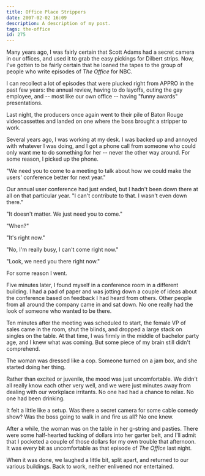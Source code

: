 ```yaml
---
title: Office Place Strippers
date: 2007-02-02 16:09
description: A description of my post.
tags: the-office
id: 275
---
```

Many years ago, I was fairly certain that Scott Adams had a secret camera in our offices, and used it to grab the easy pickings for Dilbert strips.  Now, I've gotten to be fairly certain that he loaned the tapes to the group of people who write episodes of <i>The Office</i> for NBC.

I can recollect a lot of episodes that were plucked right from APPRO in the past few years: the annual review, having to do layoffs, outing the gay employee, and -- most like our own office -- having "funny awards" presentations.

Last night, the producers once again went to their pile of Baton Rouge videocassettes and landed on one where the boss brought a stripper to work.

Several years ago, I was working at my desk.  I was backed up and annoyed with whatever I was doing, and I got a phone call from someone who could only want me to do something for her -- never the other way around.  For some reason, I picked up the phone.

"We need you to come to a meeting to talk about how we could make the users' conference better for next year."

Our annual user conference had just ended, but I hadn't been down there at all on that particular year.  "I can't contribute to that.  I wasn't even down there."

"It doesn't matter.  We just need you to come."

"When?"

"It's right now."

"No, I'm really busy, I can't come right now."

"Look, we need you there right now."

For some reason I went.

Five minutes later, I found myself in a conference room in a different building.  I had a pad of paper and was jotting down a couple of ideas about the conference based on feedback I had heard from others.  Other people from all around the company came in and sat down.  No one really had the look of someone who wanted to be there.

Ten minutes after the meeting was scheduled to start, the female VP of sales came in the room, shut the blinds, and dropped a large stack on singles on the table.  At that time, I was firmly in the middle of bachelor party age, and I knew what was coming.  But some piece of my brain still didn't comprehend.

The woman was dressed like a cop.  Someone turned on a jam box, and she started doing her thing.

Rather than excited or juvenile, the mood was just uncomfortable.  We didn't all really know each other very well, and we were just minutes away from dealing with our workplace irritants.  No one had had a chance to relax.  No one had been drinking.

It felt a little like a setup.  Was there a secret camera for some cable comedy show?  Was the boss going to walk in and fire us all?  No one knew.

After a while, the woman was on the table in her g-string and pasties.  There were some half-hearted tucking of dollars into her garter belt, and I'll admit that I pocketed a couple of those dollars for my own trouble that afternoon.  It was every bit as uncomfortable as that episode of <i>The Office</i> last night.

When it was done, we laughed a little bit, split apart, and returned to our various buildings.  Back to work, neither enlivened nor entertained.

